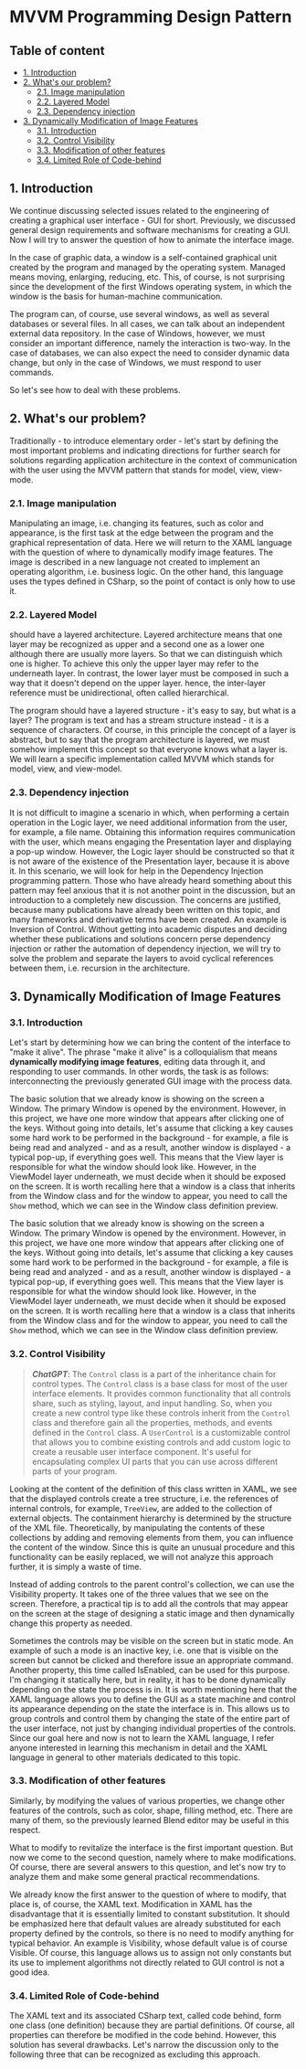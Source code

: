 ﻿<!--
//________________________________________________________________________________________________________________________
//
//  Copyright (C) 2024, Mariusz Postol LODZ POLAND.
//
//  To be in touch join the community by pressing the `Watch` button and get started commenting using the discussion panel at
//
//  https://github.com/mpostol/TP/discussions/182
//
//  by introducing yourself and telling us what you do with this community.
//_________________________________________________________________________________________________________________________
-->

# MVVM Programming Design Pattern <!-- omit in toc -->

## Table of content <!-- omit in toc -->

- [1. Introduction](#1-introduction)
- [2. What's our problem?](#2-whats-our-problem)
  - [2.1. Image manipulation](#21-image-manipulation)
  - [2.2. Layered Model](#22-layered-model)
  - [2.3. Dependency injection](#23-dependency-injection)
- [3. Dynamically Modification of Image Features](#3-dynamically-modification-of-image-features)
  - [3.1. Introduction](#31-introduction)
  - [3.2. Control Visibility](#32-control-visibility)
  - [3.3. Modification of other features](#33-modification-of-other-features)
  - [3.4. Limited Role of Code-behind](#34-limited-role-of-code-behind)

## 1. Introduction

We continue discussing selected issues related to the engineering of creating a graphical user interface - GUI for short. Previously, we discussed general design requirements and software mechanisms for creating a GUI. Now I will try to answer the question of how to animate the interface image.

In the case of graphic data, a window is a self-contained graphical unit created by the program and managed by the operating system. Managed means moving, enlarging, reducing, etc. This, of course, is not surprising since the development of the first Windows operating system, in which the window is the basis for human-machine communication.

The program can, of course, use several windows, as well as several databases or several files. In all cases, we can talk about an independent external data repository. In the case of Windows, however, we must consider an important difference, namely the interaction is two-way. In the case of databases, we can also expect the need to consider dynamic data change, but only in the case of Windows, we must respond to user commands.

So let's see how to deal with these problems.

## 2. What's our problem?

Traditionally - to introduce elementary order - let's start by defining the most important problems and indicating directions for further search for solutions regarding application architecture in the context of communication with the user using the MVVM pattern that stands for model, view, view-mode.

### 2.1. Image manipulation

Manipulating an image, i.e. changing its features, such as color and appearance, is the first task at the edge between the program and the graphical representation of data. Here we will return to the XAML language with the question of where to dynamically modify image features. The image is described in a new language not created to implement an operating algorithm, i.e. business logic. On the other hand, this language uses the types defined in CSharp, so the point of contact is only how to use it.

### 2.2. Layered Model

should have a layered architecture. Layered architecture means that one layer may be recognized as upper and a second one as a lower one although there are usually more layers. So that we can distinguish which one is higher. To achieve this only the upper layer may refer to the underneath layer. In contrast, the lower layer must be composed in such a way that it doesn't depend on the upper layer. hence, the inter-layer reference must be unidirectional, often called hierarchical.

The program should have a layered structure - it's easy to say, but what is a layer? The program is text and has a stream structure instead - it is a sequence of characters. Of course, in this principle the concept of a layer is abstract, but to say that the program architecture is layered, we must somehow implement this concept so that everyone knows what a layer is. We will learn a specific implementation called MVVM which stands for model, view, and view-model.

### 2.3. Dependency injection

It is not difficult to imagine a scenario in which, when performing a certain operation in the Logic layer, we need additional information from the user, for example, a file name. Obtaining this information requires communication with the user, which means engaging the Presentation layer and displaying a pop-up window. However, the Logic layer should be constructed so that it is not aware of the existence of the Presentation layer, because it is above it. In this scenario, we will look for help in the Dependency Injection programming pattern. Those who have already heard something about this pattern may feel anxious that it is not another point in the discussion, but an introduction to a completely new discussion. The concerns are justified, because many publications have already been written on this topic, and many frameworks and derivative terms have been created. An example is Inversion of Control. Without getting into academic disputes and deciding whether these publications and solutions concern perse dependency injection or rather the automation of dependency injection, we will try to solve the problem and separate the layers to avoid cyclical references between them, i.e. recursion in the architecture.

## 3. Dynamically Modification of Image Features

### 3.1. Introduction

Let's start by determining how we can bring the content of the interface to "make it alive". The phrase "make it alive" is a colloquialism that means **dynamically modifying image features**, editing data through it, and responding to user commands. In other words, the task is as follows: interconnecting the previously generated GUI image with the process data.

The basic solution that we already know is showing on the screen a Window. The primary Window is opened by the environment. However, in this project, we have one more window that appears after clicking one of the keys. Without going into details, let's assume that clicking a key causes some hard work to be performed in the background - for example, a file is being read and analyzed - and as a result, another window is displayed - a typical pop-up, if everything goes well. This means that the View layer is responsible for what the window should look like. However, in the ViewModel layer underneath, we must decide when it should be exposed on the screen. It is worth recalling here that a window is a class that inherits from the Window class and for the window to appear, you need to call the `Show` method, which we can see in the Window class definition preview.

The basic solution that we already know is showing on the screen a Window. The primary Window is opened by the environment. However, in this project, we have one more window that appears after clicking one of the keys. Without going into details, let's assume that clicking a key causes some hard work to be performed in the background - for example, a file is being read and analyzed - and as a result, another window is displayed - a typical pop-up, if everything goes well. This means that the View layer is responsible for what the window should look like. However, in the ViewModel layer underneath, we must decide when it should be exposed on the screen. It is worth recalling here that a window is a class that inherits from the Window class and for the window to appear, you need to call the `Show` method, which we can see in the Window class definition preview.

### 3.2. Control Visibility

> _**ChatGPT**_: The `Control` class is a part of the inheritance chain for control types. The `Control` class is a base class for most of the user interface elements. It provides common functionality that all controls share, such as styling, layout, and input handling. So, when you create a new control type like these controls inherit from the `Control` class and therefore gain all the properties, methods, and events defined in the `Control` class. A `UserControl` is a customizable control that allows you to combine existing controls and add custom logic to create a reusable user interface component. It's useful for encapsulating complex UI parts that you can use across different parts of your program.

Looking at the content of the definition of this class written in XAML, we see that the displayed controls create a tree structure, i.e. the references of internal controls, for example, `TreeView`, are added to the collection of external objects. The containment hierarchy is determined by the structure of the XML file. Theoretically, by manipulating the contents of these collections by adding and removing elements from them, you can influence the content of the window. Since this is quite an unusual procedure and this functionality can be easily replaced, we will not analyze this approach further, it is simply a waste of time.

Instead of adding controls to the parent control's collection, we can use the Visibility property. It takes one of the three values ​​that we see on the screen. Therefore, a practical tip is to add all the controls that may appear on the screen at the stage of designing a static image and then dynamically change this property as needed.

Sometimes the controls may be visible on the screen but in static mode. An example of such a mode is an inactive key, i.e. one that is visible on the screen but cannot be clicked and therefore issue an appropriate command. Another property, this time called IsEnabled, can be used for this purpose. I'm changing it statically here, but in reality, it has to be done dynamically depending on the state the process is in. It is worth mentioning here that the XAML language allows you to define the GUI as a state machine and control its appearance depending on the state the interface is in. This allows us to group controls and control them by changing the state of the entire part of the user interface, not just by changing individual properties of the controls. Since our goal here and now is not to learn the XAML language, I refer anyone interested in learning this mechanism in detail and the XAML language in general to other materials dedicated to this topic.

### 3.3. Modification of other features

Similarly, by modifying the values ​​of various properties, we change other features of the controls, such as color, shape, filling method, etc. There are many of them, so the previously learned Blend editor may be useful in this respect.

What to modify to revitalize the interface is the first important question. But now we come to the second question, namely where to make modifications. Of course, there are several answers to this question, and let's now try to analyze them and make some general practical recommendations.

We already know the first answer to the question of where to modify, that place is, of course, the XAML text. Modification in XAML has the disadvantage that it is essentially limited to constant substitution. It should be emphasized here that default values ​​are already substituted for each property defined by the controls, so there is no need to modify anything for typical behavior. An example is Visibility, whose default value is of course Visible. Of course, this language allows us to assign not only constants but its use to implement algorithms not directly related to GUI control is not a good idea.

### 3.4. Limited Role of Code-behind

The XAML text and its associated CSharp text, called code behind, form one class (one definition) because they are partial definitions. Of course, all properties can therefore be modified in the code behind. However, this solution has several drawbacks. Let's narrow the discussion only to the following three that can be recognized as excluding this approach.


<!--
# Wzorzec MVVM

  - [Dynamiczne Modyfikowanie Cech obrazka](#dynamiczne-modyfikowanie-cech-obrazka)
    - [Ograniczona Rola Code-behind](#ograniczona-rola-code-behind)
    - [Code behind - dependency injection (Binding)](#code-behind---dependency-injection-binding)
  - [Obsługa widoku poprzez powiązania](#obsługa-widoku-poprzez-powiązania)
    - [Sprzęganie kontrolek z danymi](#sprzęganie-kontrolek-z-danymi)
    - [DataContext](#datacontext)
    - [Binding](#binding)
    - [DataBinding – użycie refleksji](#databinding--użycie-refleksji)
    - [INotifyPropertyChange](#inotifypropertychange)
    - [ICommand](#icommand)
    - [RelayCommand](#relaycommand)
  - [Model warstwowy](#model-warstwowy)
    - [Model Warstwowy Wprowadzenie](#model-warstwowy-wprowadzenie)
    - [Czy projekt może być warstwą](#czy-projekt-może-być-warstwą)
    - [MVVM jako podwarstwy warstwa prezentacji](#mvvm-jako-podwarstwy-warstwa-prezentacji)
    - [Diagram View](#diagram-view)
    - [Porządkowanie diagramu](#porządkowanie-diagramu)
    - [Jak Zaimplementować](#jak-zaimplementować)
    - [Implementacja warstw ogólnej architektury programu](#implementacja-warstw-ogólnej-architektury-programu)
    - [Powody Wprowadzenia Warstw](#powody-wprowadzenia-warstw)
    - [Wstrzykiwanie zależności View](#wstrzykiwanie-zależności-view)
  - [Praca domowa](#praca-domowa)
    - [Refleksja](#refleksja)
    - [Wstrzykiwanie zaleznosci](#wstrzykiwanie-zaleznosci)
    - [Diagram kontroli zależności](#diagram-kontroli-zależności)
  - [Zakończenie](#zakończenie)

## Dynamiczne Modyfikowanie Cech obrazka

### Ograniczona Rola Code-behind

👉🏻 Pierwsza wada związana jest z ewidentnym złamaniem w takim przypadku zasady **separation of concerns**. W bardzo wolnym tłumaczeniu ta zasada znaczy unikanie konieczności wykorzystania podzielności uwagi, a w istocie zachęca do koncentrowania się wyłącznie na pojedynczych dobrze odseparowanych zagadnieniach. Ma to związek z psychologią i stwierdzonymi ułomnościami przebiegu naszych procesów myślowych, jeśli rozwiązujemy problem wielowątkowy. W naszym przypadku jeśli pracujemy nad GUI, to nie pracujmy jednocześnie nad automatyzacją procesu, czyli implementacją algorytmów przetwarzania danych procesowych. Skoncentrujmy się wyłącznie na komunikacji człowiek maszyna.

Jest jeszcze jedna bardzo wymierna wada, a mianowicie jednym z popularnych sposobów sprawdzania poprawności programu jest zastosowanie **testów jednostkowych**. Oprócz testowania poprawności są one również szczególnie przydatne do sprawdzenia, czy w tekście programu nie zostały wprowadzone istotne modyfikacje, które mogą mieć efekt uboczny i wymagać uwzględnienia w innych częściach programu. Ja dodatkowo i trochę nietypowo używam testów w przykładach do kursu tak, aby  pokazać wybrane cechy omawianych rozwiązań. Testy jednostkowe mają tę wadę, że nie mają wsparcia dla graficznego interfejsu użytkownika. By je można było stosować w możliwie szerokim zakresie,  dane i funkcjonalność tego interfejsu powinny być odseparowane tak, by można było dla nich utworzyć niezależne testy jednostkowe bez konieczności uruchamiania renderingu grafiki. W naszym przykładzie ten podział zrealizowałem poprzez umieszczenie sterowania grafiką w osobnym projekcie, który w nazwie ma przyrostek View.

Kolejna wada jest równie wymierna. W projekcie dedykowanym dla GUI widzimy twardą zależność, czyli referencję do **PresentationFramework**. To uniemożliwia używanie generowanych tu rezultatów na systemach operacyjnych innych niż Microsoft Windows. Więc program staje się nieprzenośny. Umieszczenie tu tekstu nie związanego bezpośrednio ze sterowaniem grafiką łamie kolejną zasadę inżynierii programowania, a mianowicie reusability, więc znowu w wolnym tłumaczeniu oznacza to możliwość ponownego wykorzystania tekstu - w tym przypadku dla innej technologii GUI. Możliwość ponownego wykorzystania, to już bezpośrednie przełożenie na pieniądze, bo w przypadku braku przenośności podobny tekst programu trzeba jeszcze raz napisać, a co gorsza później go utrzymać.

Podsumowując, umieszczenie tekstu programu implementującego jakiekolwiek działania związane z przetwarzaniem danych procesowych w code-behind, a więc w tej części programu, łamie zasadę separation of concerns, ogranicza możliwość korzystania z testów jednostkowych i ogranicza przenośność rozwiązania. To uwagi limitujące i prowadzą do wniosku – nie róbmy tego, to nie jest dobry pomysł.

### Code behind - dependency injection (Binding)

A co z tym fragmentem tekstu. Czy przypadkiem sam sobie nie zaprzeczam. To tego jeszcze wrócę, na razie proszę przyjąć na wiarę odpowiedź, że to jest zgodnie z zaleceniami, a ten tekst teoretycznie można usunąć, ale to nie takie proste.

Skoro miejscem ożywienia interfejsu użytkownika nie powinien być XAML i code-behind to muszą być inne części programu. Tu niestety napotykamy na barierę związaną z kontrolą zgodności typów. A mianowicie, żeby kontrolować zgodność typów, to najpierw te typy trzeba znać. Skoro projekty technologicznie nie związane z GUI mają być niezależne, jak to jest w naszym przypadku dla projektu `GraphicalData`, nie mogą znać tych typów, bo staną się zależne od technologii i cały misterny plan spali na panewce.

Jak przeciąć ten węzeł gordyjski? Do tej pory dyskusja była reaktywna, mianowicie kończyła się stwierdzeniem czego nie możemy zrobić. Jak się możemy domyślać, rozwiązaniem jest oczywiście kompromis. W ramach kompromisu - po pierwsze - ograniczymy role kontrolek, które tworzą warstwę View do roli pośrednika przekazującego dane pomiędzy użytkownikami interfejsu i warstwami leżącymi poniżej tej warstwy. Do kwestii warstw jeszcze wrócimy w dalszej części lekcji, więc dla uproszczenia tu warstwę View możemy traktować, jako osobny projekt. Wracając do roli pośrednika, ta rola pośrednika ogranicza się do kolokwialnie mówiąc przezroczystego kopiowania danych z i na ekran. W szczególnych przypadkach w ramach tego kopiowania możemy przewidzieć operację konwersji, np. format daty w zależności od języka naturalnego używanego przez użytkownika interfejsu. Dodatkowo interfejs GUI musi być odpowiedzialny za uruchamianie odpowiedniej funkcjonalności w reakcji na polecenia użytkownika.

Funkcjonalność do scenariusza, w którym XAML jest tylko przezroczystym przekaźnikiem danych została zaimplementowana w technologii WPF. Żeby przekazywać dane, to najpierw trzeba je pobrać z jakiegoś źródła. Tu nie mamy wielkiego wyboru, to muszą być obiekty, a właściwie ich właściwości – properties – opisane typami. Ponieważ te typy muszą już być związane z przetwarzaniem danych procesowych, więc ich definicja jest dedykowana do potrzeb tego procesu, więc nasza i znajduje się w projekcie GraphicalData do którego projekt zawierający View ma referencje. Jednak Microsoft implementując WPF – a konkretnie mechanizm kopiowania - tych typów nie mógł znać. Transfer danych w WPF jest mechanizmem generycznym, więc nie może odwoływać się do konkretnych typów, mimo, że może mieć referencje do tych typów. To prowadzi do wniosku, że nie możemy w tym procesie korzystać z definicji typów, więc cóż zostaje tylko refleksja, co nas nie specjalnie powinno zmartwić, bo to nie my musimy jej używać, a w konsekwencji jej znać.

## Obsługa widoku poprzez powiązania

### Sprzęganie kontrolek z danymi

Popatrzmy na przykład. W prawym dolnym rogu okienka używamy kontrolki typu TextBox. Jej zadaniem jest wypisywać i ewentualnie czytać tekst, czyli ciąg znaków. Aktualna wartość, więc to co jest na ekranie jest dostępne za pośrednictwem właściwości Text. Ponieważ oczekujemy czytania i pisania więc znak równości za nazwą Text musi oznaczać transferuj aktualną wartość do/z wybranego miejsca. Wiemy już, że tym wybranym miejscem musi być właściwość jakiegoś obiektu. Słowo `Binding` możemy przetłumaczyć na powiąż, więc prawdopodobnie ActionText jest to właściwość zdefiniowana w jakimś naszym typie. Spróbujmy ten typ znaleźć korzystając z nawigacji w menu kontekstowym Visual Studio. Jak widzimy to działa i właściwość ma faktycznie nazwę zgodną z oczekiwaniami.

### DataContext

Jak widać nawigacja działa, czyli VisualStudio nie ma wątpliwości z jakiego typu pochodzi ta właściwość. Skoro Visual Studio to wie, to chyba my też powinniśmy wiedzieć. Odpowiedź na to pytanie znajduje się w tych trzech linijkach tekstu. Zacznijmy od środkowej, w której mamy pełną nazwę klasy z tym, że przestrzeń nazw została zastąpiona przez dwuliterowy alias vm zdefiniowany zresztą kilka linijek wyżej. Niestety tym razem nawigacja do definicji nie działa, ale definicja klasy jest otwarta w wyniku wcześniejszego poszukiwania właściwości zawierającej tekst do kontrolki TextBox. Zastanówmy się co oznacza nazwa klasy w tym miejscu. Aby uprościć sprawę, najpierw poszukajmy znaczenia identyfikatora DataContext. Jest to właściwość typu object, więc typu bazowego dla wszystkich typów. Skoro właściwość to możemy tylko odczytać lub podstawić do niej jakąś wartość. Odrzuciwszy wszystkie absurdalne propozycje, łatwo wydedukować jedyną poprawna odpowiedź, a mianowicie, że identyfikator MainViewModel w tym miejscu oznacza konstruktor bezparametrowy, a cały ten fragment należy rozumieć jako ekwiwalent instrukcji podstawienia do właściwości DataContext nowo utworzonego z wykorzystaniem tego konstruktora obiektu. Obiekt ten możemy uważać jednocześnie za źródło i repozytorium danych procesowych dedykowanych dla GUI, innymi słowy to rodzaj repliki GUI. Z punktu widzenia danych tworzy on rodzaj repliki tego co jest na ekranie.

### Binding

Wróćmy jeszcze do poprzedniego przykładu z kontrolką TextBox i sprzężenia jej właściwości Text z właściwością ActionText pochodzącą z klasy, której obiekt został podstawiony do DataContext. Występuje tu magiczne słowo `Binding`, które możemy przetłumaczyć transferuj wartość pomiędzy. Na pytanie jak to się dzieje i co oznacza słowo `Binding`, czyli na pytanie o semantykę tego zapisu zwykle otrzymuję odpowiedz: to jakaś magia kina, co należy czytać wewnętrzna implementacja WPF, a `Binding` to słowo kluczowe języka XAML. I to tłumaczenie byłoby wystarczające, choć jest to kolokwializm, gdyby nie fakt, że musimy zrozumieć, kiedy ten transfer ma miejsce. Odpowiedź na to pytanie jest fundamentalna do zrozumienia wymagań dla klas, które mogą być wykorzystane do utworzenia obiektu, którego referencja jest podstawiana do właściwości `DataContext`. Aby znaleźć odpowiedź spróbujmy przejść do definicji tego słowa używając menu kontekstowego lub klawisza F12.

### DataBinding – użycie refleksji

Okazuje się, że `Binding` jest identyfikatorem klasy, a właściwie bezparametrowego konstruktora tej klasy. To w konsekwencji musi oznaczać, że w tym miejscu magia kina oznacza utworzenie obiektu typu Binding, który odpowiada za transfer wartości z jednej właściwości do drugiej. Właściwości zdefiniowane w tym  typie pozwalają na sterowanie sposobem realizacji tego transferu. Tu możemy zobaczyć ich listę. Ponieważ obiekt ten musi operować na nieznanych typach wykorzystywana jest refleksja. To powoduje, że mechanizm ten rzadko jest analizowany w szczegółach i kolokwialne tłumaczenie poprzednio przytoczone, że transfer jest jakoś realizowany jest dość powszechne, bo ma swoje zalety w kontekście opisu skutku. W ramach pracy domowej proponuję stworzyć definicję klasy, która zasymiluje to działanie i dostarczy funkcjonalność podstawiania wybranej wartości do wskazanej właściwości obiektu, którego typ nie jest znany.

### INotifyPropertyChange

Jak wspomniałem wcześniej używając właściwości zdefiniowanych w typie `Binding` możemy parametryzować przebieg transferu i na przykład ograniczyć jego kierunek. Operacje, które są opisane tekstem XAML są realizowane jednorazowo na początku programu, kiedy obiekt MainWindow jest tworzony. Nie możemy zatem określić tu chwil czasowych, w których ten transfer powinien być realizowany. Aby określić te chwile czasowe, w której obiekt typu Binding powinien dokonać tego transferu prześledźmy budowę właściwości ActionText pochodzącej z naszego typu. Tu widzimy, że seter oprócz podstawienia wartości do lokalnego pola wykonuje dwie metody. W kontekście postawionego problemu dla nas istotne jest wywołanie metody RaisePropertyChanged. Metoda ta aktywuje zdarzenie - event, który jest wymagany do zaimplementowania interfejsu INotifyPropertyChanged. Właśnie to zdarzenie wykorzystywane jest przez obiekty klasy Binding do rozpoczęcia transferu wartości. Aktywując to zdarzenie wywołujemy metody zwane handlerami, których delegaty zostały zasubskrybowane do zdarzenia, czyli to my dokonujemy pośrednio tego transferu za pośrednictwem tych handlerów. Jeśli klasa nie implementuje tego interfejsu lub jeśli taka aktywacja zdarzenia PropertyChanged wymaganego przez wspomniany interfejs nie nastąpi, nowa wartość nie zostanie przekazana i nie będzie wyświetlona na ekranie – ekran będzie statyczny.

### ICommand

Analiza poprzednich przykładów pokazuje działanie mechanizmu synchronizacji zawartości ekranu z wartościami właściwości klas dedykowanych do udostępniania danych na potrzeby GUI, które tworzą rodzaj pamięciowej repliki ekranu. Teraz musimy jeszcze tylko wyjaśnić sekwencję operacji realizowanych w konsekwencji wydania polecenia przez użytkownika interfejsu, np. kliknięcia na klawisz ekranowy - `Button`. Przykład mamy tu, a jego właściwość `Command` została podobnie jak poprzednio skojarzona z czymś o identyfikatorze `ShowTreeViewMainWindowCommend`. Korzystając z nawigacji w Visual Studio możemy przejść do definicji tego identyfikatora i zauważamy, że jest to znowu właściwość z naszej klasy, ale tym razem typu `ICommand`. Tym razem to powiązanie nie służy to kopiowania wartości właściwości, tylko do zamiany kliknięcia klawisza na ekranie, np. z wykorzystaniem myszki, na wywołanie operacji `Execute`, która jest zdefiniowana w interfejsie `ICommand` i zatem musi być zaimplementowana w klasie, która służy do utworzenia obiektu i podstawienia referencji do niego do tej właściwości.

### RelayCommand

Dla ułatwienia ten interfejs został zaimplementowany przez klasę pomocniczą o nazwie `RelayCommand`. W konstruktorze tej klasy należy umieścić delegację do metody, która ma być wywołana w wyniku realizacji polecenia. W ramach pracy domowej proszę prześledzić zastosowanie drugiego konstruktora. Ten konstruktor jest pomocny w dynamicznej zmianie stanu aktywności klawisza. Można to wykorzystać, aby uwzględnić zdarzenia przeszłe do ewentualnego blokowania zdarzeń przyszłych, czyli zrealizować maszynę stanu. I właśnie taki scenariusz w przykładowym programie został zaimplementowany. Proszę zwrócić tu uwagę na pominiętą w poprzedniej analizie metodę  `RaiseCanExecuteChanged`.

## Model warstwowy

### Model Warstwowy Wprowadzenie

Kolejnym tematem tej lekcji jest **warstwowy model** architektoniczny nazwany mvvm. Ten skrót pochodzi od angielskiego model, view, view-model, czyli model, widok i model widoku. Zgodnie z dobrymi praktykami inżynierii program powinien być skonstruowany z wykorzystaniem warstw. Warstwa to pojęcie abstrakcyjne i charakteryzuje się tym, że w takim modelu warstwy wyższe odwołują się wyłącznie do warstwy sąsiedniej leżącej poniżej.

Innymi słowy będziemy mówić o architekturze programu. Tu niestety często spotykam się z praktyką lekceważenia zasad warstwowej budowy programu, bo to komplikuje, bo to ogranicza, bo bez tego jest łatwiej i da się żyć, itd. Zauważmy, że mamy tu trzy istotnie różniące się światy. Pierwszy to model wymieniony w temacie, czyli mvvm. Oznak jego bytności jeszcze nie widzimy, ale pojawił się on w kontekście inżynierii tworzenia graficznego interfejsu użytkownika. Drugi, to model wielokrotnie używany w trakcie kursu, w którym wyróżniono też trzy warstwy, ale tym razem nazwane prezentacja, logika i dane. Trzeci świat, to całkowity brak warstw. Skoro te światy istnieją, to pewnie za każdym z nich stoją jakieś powody, choćby błahe, jak brak wiedzy. Żeby wykluczyć brak wiedzy, przyjrzyjmy się temu tematowi z bliska.

Zacznijmy od tego, że nasz program przykładowy ma dwa projekty. Pierwszy z przyrostkiem View bazuje na Framework 4.61, więc jest dedykowany dla konkretnej implementacji biblioteki .NET. To ogranicza pole manewru w zakresie jego wykorzystania na innych platformach sprzętowych i systemowych, ale wyjścia nie ma, bo WPF jest technologią dedykowaną dla Windows. Drugi projekt bazuje na .NET Standard. .NET Standard jest abstrakcyjną definicją biblioteki .NET, tzn. nie zawiera żądnej implementacji, a jedynie abstrakcyjne definicje. Dziki temu projekty bazujące na .NET standard są przenośne i raz skompilowana biblioteka może być realizowana na każdej platformie systemowej, dla której istnieje implementacja .NET. Nie wchodząc w szczegóły, zależność pomiędzy tymi projektami możemy zilustrować w następujący sposób. Dla dociekliwych co oznaczają poszczególne strzałki jest legenda. Na potrzeby tej lekcji nas będzie interesował tylko zwrot tych strzałek.

### Czy projekt może być warstwą

Odpowiadając na pytanie co to jest warstwa, spróbujmy zatem postawić tezę, że warstwy powinny być zaimplementowane z wykorzystaniem projektów. Zauważmy, że w poprzedniej lekcji używałem tego samego programu przykładowego, ale wszystko było w jednym projekcie i działało. Generalnie minimalizowanie liczby projektów prowadzi do zmniejszenia kosztów utrzymania, więc jeśli przenośność nie jest wartością dodaną, to może nie warto wydzielać na siłę osobnych projektów. Tu jednak ćwiczymy scenariusz, w który przenośność jest krytyczna, więc rozdzielenie projektu na dwa jest konieczne. Wydzielenie części programu do  osobnego projektu - z punktu widzenia jego semantyki, więc działania - nic nie zmieniło. Tu trzeba podkreślić, że projekt to tylko jednostka organizacyjna w ramach solution. Solution, czyli rozwiązanie i projekt to pojęcie związane z narzędziem jakim jest Visual Studio, a nie z semantyką programu. Tak, czy inaczej używanie projektów do implementacji warstw to nie jest dobry pomysł. Tu jednak ważne zastrzeżenie, tylko dzięki odpowiedniej architekturze programu wydzielenie jego fragmentu do osobnego projektu nie było trudne. Natomiast warunkiem koniecznym, aby ten proces w ogóle był możliwy jest, aby referencje, czyli odwołania do definicji typów były wyłącznie hierarchiczne, ponieważ tylko takie można zdefiniować dla projektów. Z rysunku oraz z gałęzi references i Depencies widać, że w tym przypadku jest to spełnione.

### MVVM jako podwarstwy warstwa prezentacji

Omawiany wzorzec mvvm powstał jako integralna część technologii Windows Presentation Foundation, więc skoro w nazwie mamy słowo presentation, to w kontekście ogólnej architektury, możemy przyjąć, że warstwy modelu mvvm są podwarstwami warstwy prezentacji tego ogólnego modelu architektonicznego. Na podstawie tej analizy szczegółowej spróbujmy jednak odpowiedzieć na bardziej ogólne pytanie: co to jest warstwa i jak ją zaimplementować.

### Diagram View

Analizę realizacji tego wzorca i implementacji warstw model, view, View-Model rozpocznijmy od wygenerowania diagramu pokazującego różne związki występujące w tekście przykładowego programu. Rozpoczynamy od projektu zawierającego tekst opisujący grafikę interfejsu, a więc warstwę View, czyli widok. Przypomnę, że zastała ona zaimplementowana w osobnym projekcie grupującym wszelkie odwołania do technologii WPF, a więc do pewnej grupy typów, których definicja jest osadzona w ściśle określonych realia zewnętrznych w tym przypadku systemu operacyjnego. Wcześniej podobne uzależnienie dotyczyło baz danych, gdzie w trakcie jednej z lekcji wykorzystaliśmy technologię LINQ to SQL dedykowaną dla konkretnego rodzaju baz danych. Na rysunku mamy trzy elementy składowe Folder rozwiązania, projekt i po rozwinięci projektu jego przestrzenie nazw. Umieśćmy na tym rysunku również projekt zawierający tekst pozostałej części programu i rozwińmy go by pokazać jego zawartość. Wracając do implementacji warstwy. W programie, aby abstrakcyjna warstwa była zaimplementowana, musimy wykorzystywać jakąś konstrukcję językową, którą do tego wykorzystamy. Innymi słowy program jest tekstem, więc warstwa musi być jednoznacznie wydzielonym fragmentem tego teksu.

### Porządkowanie diagramu

Przestrzeń nazw jest konstrukcją językową i zawiera wybraną grupę definicji typów, więc wygląda na dobrego kandydata do implementacji warstw. Łatwo jest również wydzielić tekst w ramach wybranej przestrzeni nazw. Zatem korzystając z filtrów usuńmy z diagramu wszystkie elementy organizacyjne związane z narzędziem, a nie ze składnią i semantyką programu. W tym przypadku to jest folder i projekty. Po uporządkowaniu diagramu widzimy, że w tym przypadku warstwy zostały zaimplementowane jako przestrzenie nazw. W ramach przestrzeni nazw tworzących warstwy mogą występować dodatkowe przestrzenie składowe, w których znajdują się definicje typów pomocniczych i tak wewnątrz przestrzeni MVVMLight zdefiniowałem dwie klasy pomocnicze ułatwiające implementację i kontrolę poprawnego wykorzystania tego wzorca i dostarczające potrzebną dla warstwy View-Model funkcjonalność, więc implementację dwóch interfejsów, a mianowicie INotifyPropertyChange i ICommand. Po uporządkowaniu możemy te trzy warstwy wyróżnić.

### Jak Zaimplementować

Korzystając z tego przykładu spróbujmy teraz zdefiniować kilka uproszczonych reguł, których zastosowanie ułatwi implementację wzorca mvvm. Po pierwsze w przestrzeni nazw View należy zgromadzić wyłącznie definicje, które odwołują się do typów zdefiniowanych w PresentationFramework. Dodatkowo te definicje mogą odwoływać się wyłącznie to typów zdefiniowanych w przestrzeni ViewModel. W skrócie tu umieszczamy praktycznie wyłącznie tekst zapisany w języku zaml i puste definicje w code-behind. W przestrzeni ViewModel natomiast definiujemy wszystkie typy, których obiekty podstawiane są do właściwości DataContex wybranych kontrolek. Ucieszenie tu definicji typów pomocniczych pozwalających sprostać wymaganiom stawianym dla tej warstwy jest już opcjonalnie. Z uwagi na uniwersalny charakter tych implementacji często korzystamy tu z zewnętrznych bibliotek. W uproszczeniu warstwa Model to cała reszta. Podkreślę tu jeszcze raz, że mvvm to wzorzec, więc zasady sprzęgania warstw i podział na same warstwy, natomiast całość dotyczy wyłącznie warstwy Prezentacji ogólnej architektury programu.

### Implementacja warstw ogólnej architektury programu

Postępując podobnie w osobnych przestrzeniach nazw możemy gromadzić typy tak, by zachować wyłącznie hierarchiczne odwołania pomiędzy nimi. Zatem błędem krytycznym dla architektury warstwowej jest, jeśli pomiędzy przestrzeniami nazw wystąpią cykliczne odwołania, czyli jeśli rozpoczynając od dowolnej warstwy i poruszając się wydłuż strzałek zależności uda się wrócić do tej samej przestrzeni nazw. Należy również unikać sytuacji, w której przestrzenie nazw nie odwołują się wyłącznie do swoich poniższych sąsiadów. Implementując warstwy z wykorzystaniem przestrzeni nazw musimy natomiast liczyć się z problemem, że tych warstw nie widać w rozwiązaniu gołym okiem. Wydaje się, że kompromisem jest utrzymywanie nazw folderów i przestrzeni nazw w synchronizacji. Związek jest luźny, ale tworząc nową klasę w wybranym folderze jest ona dodawana do przestrzeni nazw, której identyfikator jest utworzony jako hierarchiczne połączenie nazwy domyślnej, nazw folderów tworzących hierarchię i z przyrostkiem określonym przez nazwę końcowego w hierarchii folderu.

### Powody Wprowadzenia Warstw

Na koniec podsumujmy co dostaliśmy w zamian architektury warstwowej. Odseparowanie warstw pozwala na prowadzanie niezależnie prac projektowych. Oczywiście pod warunkiem, że API, czyli interfejs warstwy jest niezmienny. Można to wykorzystać to prowadzenia prac nad GUI i logiką obsługi interfejsu użytkownika równolegle. Korzyści są dwie, możemy zatrudnić specjalistów i skrócić czas opracowywania produktu. Brak odwołań cyklicznych pozwala natomiast lepiej zaplanować ewentualne modyfikacje i zapanować nad efektami ubocznym. W ten sposób można zmniejszyć koszty utrzymania. Często architektura hierarchiczna zestawiana jest w kontrze do architektury typu spaghetti, o ile spaghetti można w ogóle nazwać architekturą. W przykładzie pokazałem jak dzięki warstwom można uniezależnić się od technologii, więc zapewnić możliwość przenoszenia wyników pracy pomiędzy różnymi platformami. Poprawę wydajności procesu projektowania zapewnimy dzięki zastosowaniu zasady separation of concerns, czyli dobre zaplanowanie warstw pozwoli uniknąć rozpraszania się na rozwiązywanie jednocześnie kilku wątków. Warstwy nie tylko mogą być wydzielane do odrębnych projektów, ale realizowane na innych fizycznych maszynach. Przekładem jest farma serwerów WWW stanowiąca front–end dla całego systemu informatycznego, np. Google, Gmail, itp. Jeśli tę samą warstwę będziemy potrafili realizować równolegle na wielu komputerach - jak w tych przykładach - to zapewnimy skalowalność poziomą - horyzontalną. Możliwość realizacji poszczególnych warstw na niezależnych platformach sprzętowych to skalowalność pionowa (wertykalna).

### Wstrzykiwanie zależności View

Jeżeli aplikacja ma być zbudowana zgodnie z modelem MVVM, to tylko w warstwie widoku – view będziemy decydowali o tym jak ma wyglądać okienko. Natomiast w warstwie poniżej będziemy decydować o konieczności jego wyświetlenia. Wyświetlenie kolejnego okienka często nazywanego pop-up jest wynikiem kliknięcia na klawisz okna podstawowego, które to zdarzenie jest obsługiwane w warstwie modelu widoku, która u nas jest w osobnym projekcie. Przypomnę, że okienko to obiekt o jakimś typie. W tym scenariuszu, aż się prosi żeby to View-Model tworzył ten obiekt i go wyświetlał. Czyli w konsekwencji jako element tej obsługi model widoku powinien utworzyć stosowny obiekt okna pop-up i go wyświetlić, ale to wymaga odwołania się do warstwy widoku, a w efekcie prowadzi do zabronionej tu rekurencji. W tym przypadku to nie tylko problem połamania zasad, ale braku możliwości dodania cyklicznego uzależnienia projektów od siebie.

Po uważnym przyjrzeniu się implementacji warstwy widoku w klasie MainWindow zauważamy, że zasadza dotycząca pustego code-behind nie w pełni jest spełniona. Wyjątek, który tu widzimy jest związany wyłącznie z zapewnieniem odprzęgnięcia warstw- czyli zapewnienia hierarchicznych odwołań. Szczegółową analizę pozostawiam jako pracę domową. Przy okazji proszę się zastanowić, w jaki sposób można się pozbyć tego fragmentu programu i faktycznie zapewnić, że code-behind będzie pusty.

## Praca domowa

Na koniec lekcji, jak zwykle, praca domowa.

### Refleksja

W trakcie lekcji mówiliśmy o wykorzystaniu refleksji do transferowania wartości z właściwości obiektu utworzonego na podstawie typu zdefiniowanego w warstwie ViewModel i obiektu zdefiniowanego w warstwie View. Aby lepiej zrozumieć ten mechanizm poproszę o napisanie metody, która podstawia przekazywaną do niej jako parametr wartość do właściwości obiektu, którego nazwa jest drugim parametrem. Oczywiście w tym scenariuszu nie znamy typu obiektu, który zawiera wspomnianą właściwość. Zadanie nie jest łatwe, ale przykład łatwo znaleźć. Aby podnieść poprzeczkę rozwiązanie powinno być genetyczne, a sygnatura metody może wyglądać jakoś tak:

### Wstrzykiwanie zaleznosci

Kolejne zadanie to, dokonać analizy tekstu programu w nadpisanej metodzie OnInitialized w klasie MainWindow w celu określenia celu w jakim ten tekst został tu umieszczony. Wykorzystać podobne podejście do otwarcia i przeczytania zawartości jakiegoś pliku tekstowego w wyniku wydania polecenia Browse w okienku TreeView example. Klawisz Show TreeView powinien stać się aktywny  wyłącznie jeśli operacja czytania pliku się uda. Proszę pamiętać o konieczności wyświetlenia odpowiedniego okienka pytającego użytkownika o ścieżkę do pliku. Przy okazji proszę się zastanowić, w jaki sposób można się pozbyć tego rodzaju operacji z code-behind i zapewnić, że będzie on faktycznie pusty.

### Diagram kontroli zależności

W tym punkcie pracy domowej proszę dodać do tekstu omawianego programu przykładowego diagram kontroli zależności i sprawdzić jaki jest rezultat próby naruszenia korzystania z warstw, czyli próby zastosowania odwołań cyklicznych. Uwaga nie wszystkie wersje Visual Studio wspierają tą funkcjonalność.

## Zakończenie

W tej lekcji to już wszystko. To również ostatnia lekcja kursu. Dziękuję za poświęcony czas. Mam nadzieję, że trud przebrnięcia przez wszystkie przedstawione tu meandry związane z przetwarzaniem danych zewnętrznych przydadzą się w praktyce. Zapraszam do współpracy nad tekstem przykładowego programu, który jest dostępny na GitHub.

-->